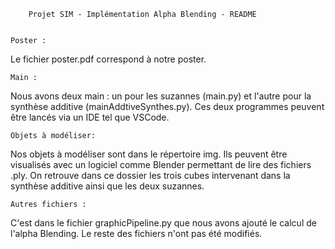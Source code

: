         Projet SIM - Implémentation Alpha Blending - README


    Poster :

Le fichier poster.pdf correspond à notre poster.

    Main : 

Nous avons deux main : un pour les suzannes (main.py) et l'autre pour la synthèse additive (mainAddtiveSynthes.py). Ces deux programmes peuvent être lancés via un IDE tel que VSCode.

    Objets à modéliser:

Nos objets à modéliser sont dans le répertoire img. Ils peuvent être visualisés avec un logiciel comme Blender permettant de lire des fichiers .ply.
On retrouve dans ce dossier les trois cubes intervenant dans la synthèse additive ainsi que les deux suzannes.

    Autres fichiers : 

C'est dans le fichier graphicPipeline.py que nous avons ajouté le calcul de l'alpha Blending. Le reste des fichiers n'ont pas été modifiés.
